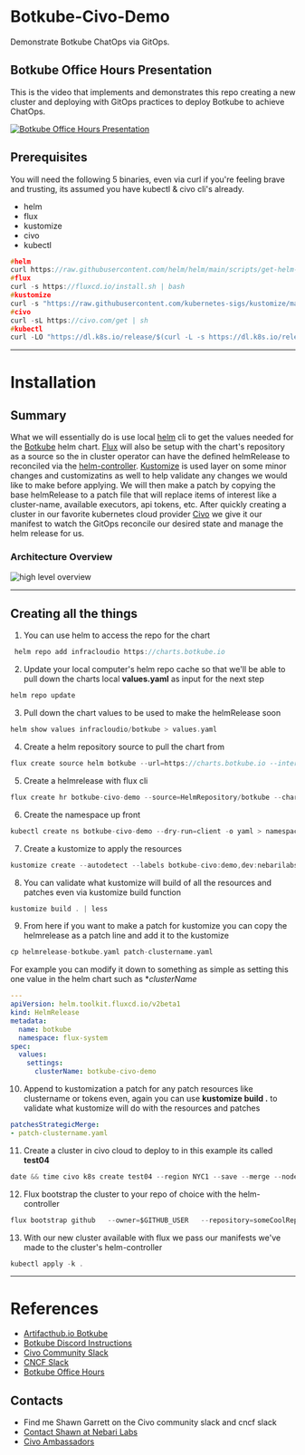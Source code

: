 # Botkube-Civo-Demo
Demonstrate Botkube ChatOps via GitOps.

## Botkube Office Hours Presentation
This is the video that implements and demonstrates this repo creating a new cluster and deploying with GitOps practices to deploy Botkube to achieve ChatOps.

[![Botkube Office Hours Presentation](https://img.youtube.com/vi/WxkDWLqVghw/0.jpg)](https://www.youtube.com/live/WxkDWLqVghw?si=d8cQudgtyUF-KdPT)

## Prerequisites
You will need the following 5 binaries, even via curl if you're feeling brave and trusting, its assumed you have kubectl & civo cli's already.
- helm
- flux
- kustomize
- civo
- kubectl
```c
#helm
curl https://raw.githubusercontent.com/helm/helm/main/scripts/get-helm-3 | bash
#flux
curl -s https://fluxcd.io/install.sh | bash
#kustomize
curl -s "https://raw.githubusercontent.com/kubernetes-sigs/kustomize/master/hack/install_kustomize.sh"  | bash
#civo
curl -sL https://civo.com/get | sh
#kubectl
curl -LO "https://dl.k8s.io/release/$(curl -L -s https://dl.k8s.io/release/stable.txt)/bin/linux/amd64/kubectl"
```
---
# Installation

## Summary
What we will essentially do is use local [helm](https://helm.sh/) cli to get the values needed for the [Botkube](https://botkube.io/) helm chart. [Flux](https://fluxcd.io/) will also be setup with the chart's repository as a source so the in cluster operator can have the defined helmRelease to reconciled via the [helm-controller](https://fluxcd.io/flux/components/helm/). [Kustomize](https://kustomize.io/) is used layer on some minor changes and customizatins as well to help validate any changes we would like to make before applying. We will then make a patch by copying the base helmRelease to a patch file that will replace items of interest like a cluster-name, available executors, api tokens, etc. After quickly creating a cluster in our favorite kubernetes cloud provider [Civo](https://civo.com/) we give it our manifest to watch the GitOps reconcile our desired state and manage the helm release for us.

### Architecture Overview
![high level overview](https://github.com/nebarilabs/botkube-civo-demo/blob/main/civo-flux-helmController-botkube-discord.png?raw=true)

---
## Creating all the things
1. You can use helm to access the repo for the chart
```c
 helm repo add infracloudio https://charts.botkube.io
```

2. Update your local computer's helm repo cache so that we'll be able to pull down the charts local **values.yaml** as input for the next step
```c
helm repo update
```

3. Pull down the chart values to be used to make the helmRelease soon
```c
helm show values infracloudio/botkube > values.yaml
```

4. Create a helm repository source to pull the chart from
```c
flux create source helm botkube --url=https://charts.botkube.io --interval=720m --export > helmrepo-botkube.yaml
```

5. Create a helmrelease with flux cli
```c
flux create hr botkube-civo-demo --source=HelmRepository/botkube --chart=botkube --values=./values.yaml --target-namespace=botkube-civo-demo --export > helmrelease-botkube.yaml
``` 

6. Create the namespace up front
```c
kubectl create ns botkube-civo-demo --dry-run=client -o yaml > namespace-botkube-civo-demo.yaml
```

7. Create a kustomize to apply the resources
```c
kustomize create --autodetect --labels botkube-civo:demo,dev:nebarilabs --namespace botkube-civo-demo
```

8. You can validate what kustomize will build of all the resources and patches even via kustomize build function
```c
kustomize build . | less
```

9. From here if you want to make a patch for kustomize you can copy the helmrelease as a patch line and add it to the kustomize
```c
cp helmrelease-botkube.yaml patch-clustername.yaml
```
For example you can modify it down to something as simple as setting this one value in the helm chart such as **clusterName*
```yaml
---
apiVersion: helm.toolkit.fluxcd.io/v2beta1
kind: HelmRelease
metadata:
  name: botkube
  namespace: flux-system
spec:
  values:
    settings:
      clusterName: botkube-civo-demo

```
10. Append to kustomization a patch for any patch resources like clustername or tokens even, again you can use **kustomize build .** to validate what kustomize will do with the resources and patches
```yaml
patchesStrategicMerge:
- patch-clustername.yaml
```

11. Create a cluster in civo cloud to deploy to in this example its called **test04**
```c
date && time civo k8s create test04 --region NYC1 --save --merge --nodes 1 --size g4s.kube.small --cluster-type k3s --switch --wait -a Traefik-v2-loadbalancer -a civo-cluster-autoscaler --version 1.27.1-k3s1
```

12. Flux bootstrap the cluster to your repo of choice with the helm-controller
```c
flux bootstrap github   --owner=$GITHUB_USER   --repository=someCoolRepository   --branch=main   --path=datacenters/civo/clusters/test04   --personal --verbose --components=kustomize-controller,source-controller,notification-controller,helm-controller --interval=1m
```

13. With our new cluster available with flux we pass our manifests we've made to the cluster's helm-controller
```c
kubectl apply -k .
```

---
# References
- [Artifacthub.io Botkube](https://artifacthub.io/packages/helm/infracloudio/botkube)
- [Botkube Discord Instructions](https://docs.botkube.io/installation/discord/self-hosted)
- [Civo Community Slack](https://civo-community.slack.com/archives/CMVCKMCN5)
- [CNCF Slack](https://communityinviter.com/apps/cloud-native/cncf)
- [Botkube Office Hours](https://www.youtube.com/live/WxkDWLqVghw?si=d8cQudgtyUF-KdPT)

## Contacts
- Find me Shawn Garrett on the Civo community slack and cncf slack
- [Contact Shawn at Nebari Labs](mailto:shawn@nebarilabs.com)
- [Civo Ambassadors](https://www.civo.com/ambassadors)
